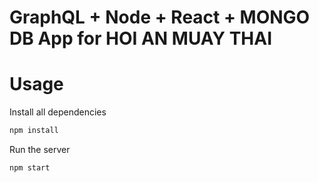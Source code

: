 # GraphQL + Node + React + MONGO DB App for HOI AN MUAY THAI

# Usage

Install all dependencies

```sh
npm install
```

Run the server

```sh
npm start
```

